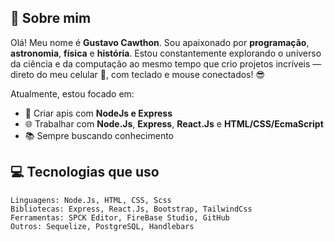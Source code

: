 ## 🔭 Sobre mim

Olá! Meu nome é **Gustavo Cawthon**. Sou apaixonado por **programação**, **astronomia**, **física** e **história**. Estou constantemente explorando o universo da ciência e da computação ao mesmo tempo que crio projetos incríveis — direto do meu celular 📱, com teclado e mouse conectados! 😎

Atualmente, estou focado em:

- 🚀 Criar apis com **NodeJs e Express**
- 🌐 Trabalhar com **Node.Js**, **Express**, **React.Js** e **HTML/CSS/EcmaScript**
- 📚 Sempre buscando conhecimento

## 💻 Tecnologias que uso

```
Linguagens: Node.Js, HTML, CSS, Scss
Bibliotecas: Express, React.Js, Bootstrap, TailwindCss
Ferramentas: SPCK Editor, FireBase Studio, GitHub
Outros: Sequelize, PostgreSQL, Handlebars
